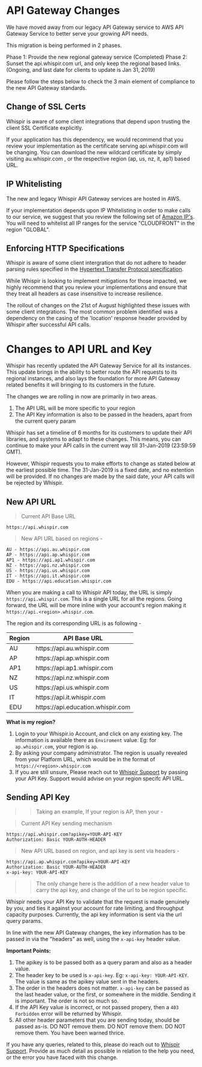 # API Gateway Changes
We have moved away from our legacy API Gateway service to AWS API Gateway Service to better serve your growing API needs.

This migration is being performed in 2 phases. 

Phase 1: Provide the new regional gateway service (Completed)
Phase 2: Sunset the api.whispir.com url, and only keep the regional based links. (Ongoing, and last date for clients to update is Jan 31, 2019)

Please follow the steps below to check the 3 main element of compliance to the new API Gateway standards.


## Change of SSL Certs
Whispir is aware of some client integrations that depend upon trusting the client SSL Certificate explicitly. 

If your application has this dependency, we would recommend that you review your implementation as the certificate serving api.whispir.com will be changing. You can download the new wildcard certificate by simply visiting au.whispir.com , or the respective region (ap, us, nz, it, ap1) based URL.


## IP Whitelisting
The new and legacy Whispir API Gateway services are hosted in AWS.

If your implementation depends upon IP Whitelisting in order to make calls to our service, we suggest that you review the following set of <a href="https://ip-ranges.amazonaws.com/ip-ranges.json">Amazon IP's</a>. You will need to whitelist all IP ranges for the service "CLOUDFRONT" in the region "GLOBAL".

## Enforcing HTTP Specifications
Whispir is aware of some client intergration that do not adhere to header parsing rules specified in the <a href="https://www.w3.org/Protocols/rfc2616/rfc2616-sec4.html">Hypertext Transfer Protocol specification</a>.

While Whispir is looking to implement mitigations for those impacted, we highly recommend that you review your implementations and ensure that they treat all headers as case insensitive to increase resilience.

The rollout of changes on the 21st of August highlighted these issues with some client integrations. The most common problem identified was a dependency on the casing of the 'location' response header provided by Whispir after successful API calls.

# Changes to API URL and Key

Whispir has recently updated the API Gateway Service for all its instances. This update brings in the ability to better route the API requests to its regional instances, and also lays the foundation for more API Gateway related benefits it will bringing to its customers in the future.

The changes we are rolling in now are primarily in two areas.

1. The API URL will be more specific to your region
2. The API Key information is also to be passed in the headers, apart from the current query param

<aside class="notice">
Whispir has set a timeline of 6 months for its customers to update their API libraries, and systems to adapt to these changes. This means, you can continue to make your API calls in the current way till 31-Jan-2019 (23:59:59 GMT). 
</aside>

However, Whispir requests you to make efforts to change as stated below at the earliest possible time. The 31-Jan-2019 is a fixed date, and no extention will be provided. If no changes are made by the said date, your API calls will be rejected by Whispir.


## New API URL


> Current API Base URL

```
https://api.whispir.com
```

> New API URL based on regions -

```
AU - https://api.au.whispir.com
AP - https://api.ap.whispir.com
AP1 - https://api.ap1.whispir.com
NZ - https://api.nz.whispir.com
US - https://api.us.whispir.com
IT - https://api.it.whispir.com
EDU - https://api.education.whispir.com
```


When you are making a call to Whispir API today, the URL is simply ```https://api.whispir.com```. This is a single URL for all the regions. Going forward, the URL will be more inline with your account's region making it ```https://api.<region>.whispir.com```.

The region and its corresponding URL is as following -

<table>
	<thead>
	<tr><th>Region</th><th>API Base URL</th></tr>
	</thead>
	<tbody>
		<tr><td>AU</td><td>https://api.au.whispir.com</td><tr>
		<tr><td>AP</td><td>https://api.ap.whispir.com</td><tr>
		<tr><td>AP1</td><td>https://api.ap1.whispir.com</td><tr>
		<tr><td>NZ</td><td>https://api.nz.whispir.com</td><tr>
		<tr><td>US</td><td>https://api.us.whispir.com</td><tr>
		<tr><td>IT</td><td>https://api.it.whispir.com</td><tr>
		<tr><td>EDU</td><td>https://api.education.whispir.com</td><tr>
	</tbody>
</table>

**What is my region?**

1. Login to your Whispir.io Account, and click on any existing key. The information is available there as `Enviroment` value. Eg: for `ap.whispir.com`, your region is `ap`. 
2. By asking your company administrator. The region is usually revealed from your Platform URL, which would be in the format of ```https://<region>.whispir.com```
3. If you are still unsure, Please reach out to <a href="mailto:support@whispir.com?subject=What%20is%20my%20region?">Whispir Support</a> by passing your API Key. Support would advise on your region specifc API URL.


## Sending API Key

> > Taking an example, If your region is AP, then your -

> Current API Key sending mechanism

```
https://api.whispir.com?apikey=YOUR-API-KEY
Authorization: Basic YOUR-AUTH-HEADER
```

> New API URL based on region, and api key is sent via headers -

```
https://api.ap.whispir.com?apikey=YOUR-API-KEY
Authorization: Basic YOUR-AUTH-HEADER
x-api-key: YOUR-API-KEY
```
> > The only change here is the addition of a new header value to carry the api key, and change of the url to be region specific.

Whispir needs your API Key to validate that the request is made genuinely by you, and ties it against your account for rate limiting, and throughput capacity purposes. Currently, the api key information is sent via the url query params.

In line with the new API Gateway changes, the key information has to be passed in via the "headers" as well, using the `x-api-key` header value.

**Important Points:**

1. The apikey is to be passed both as a query param and also as a header value.
2. The header key to be used is `x-api-key`. Eg: `x-api-key: YOUR-API-KEY`. The value is same as the apikey value sent in the headers.
3. The order in the headers does not matter. `x-api-key` can be passed as the last header value, or the first, or somewhere in the middle. Sending it is important. The order is not so much so.
4. If the API Key value is incorrect, or not passed propery, then a `403 Forbidden` error will be returned by Whispir.
5. All other header parameters that you are sending today, should be passed as-is. DO NOT remove them. DO NOT remove them. DO NOT remove them. You have been warned thrice.


If you have any queries, related to this, please do reach out to <a href="mailto:support@whispir.com?subject=API%20Gateway%20Changes">Whispir Support</a>. Provide as much detail as possible in relation to the help you need, or the error you have faced with this change.

